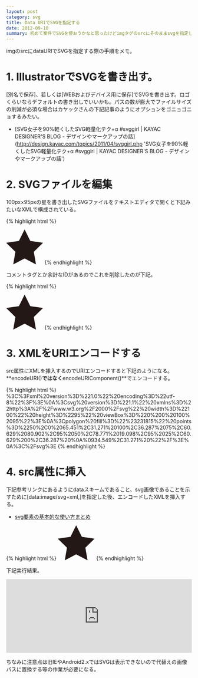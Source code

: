 ```yaml
---
layout: post
category: svg
title: Data URIでSVGを指定する
date: 2012-09-10
summary: 初めて案件でSVGを使おうかなと思ったけどimgタグのsrcにそのままsvgを指定しても表示されなかったので調べてみるとdataURIで指定するっぽいので手順をメモ。
---
```


imgのsrcにdataURIでSVGを指定する際の手順をメモ。

# 1. IllustratorでSVGを書き出す。

[別名で保存]、若しくは[WEBおよびデバイス用に保存]でSVGを書き出す。ロゴくらいならデフォルトの書き出しでいいかも。パスの数が膨大でファイルサイズの削減が必須な場合はカヤックさんの下記記事のようにオプションをゴニョゴニョするみたい。

* [SVG女子を90%軽くしたSVG軽量化テク+α #svggirl | KAYAC DESIGNER'S BLOG - デザインやマークアップの話](http://design.kayac.com/topics/2011/04/svggirl.php 'SVG女子を90%軽くしたSVG軽量化テク+α #svggirl | KAYAC DESIGNER'S BLOG - デザインやマークアップの話')

# 2. SVGファイルを編集

100px×95pxの星を書き出したSVGファイルをテキストエディタで開くと下記みたいなXMLで構成されている。

{% highlight html %}
<?xml version="1.0" encoding="utf-8"?>
<!-- Generator: Adobe Illustrator 13.0.0, SVG Export Plug-In . SVG Version: 6.00 Build 14948)  -->
<!DOCTYPE svg PUBLIC "-//W3C//DTD SVG 1.1//EN" "http://www.w3.org/Graphics/SVG/1.1/DTD/svg11.dtd">
<svg version="1.1" id="レイヤー_1" xmlns="http://www.w3.org/2000/svg" xmlns:xlink="http://www.w3.org/1999/xlink" x="0px"
	 y="0px" width="100px" height="95px" viewBox="0 0 100 95" enable-background="new 0 0 100 95" xml:space="preserve">
<polygon fill="#231815" points="50,0 65.451,31.271 100,36.287 75,60.629 80.902,95 50,78.771 19.098,95 25,60.629 0,36.287 
	34.549,31.271 "/>
</svg>
{% endhighlight %}

コメントタグとか余計なIDがあるのでこれを削除したのが下記。

{% highlight html %}
<?xml version="1.0" encoding="utf-8"?>
<svg version="1.1" xmlns="http://www.w3.org/2000/svg" width="100" height="95" viewBox="0 0 100 95">
<polygon fill="#231815" points="50,0 65.451,31.271 100,36.287 75,60.629 80.902,95 50,78.771 19.098,95 25,60.629 0,36.287 
	34.549,31.271 "/>
</svg>
{% endhighlight %}

# 3. XMLをURIエンコードする

src属性にXMLを挿入するのでURIエンコードすると下記のようになる。  
**encodeURI()**ではなく**encodeURIComponent()**でエンコードする。

{% highlight html %}
%3C%3Fxml%20version%3D%221.0%22%20encoding%3D%22utf-8%22%3F%3E%0A%3Csvg%20version%3D%221.1%22%20xmlns%3D%22http%3A%2F%2Fwww.w3.org%2F2000%2Fsvg%22%20width%3D%22100%22%20height%3D%2295%22%20viewBox%3D%220%200%20100%2095%22%3E%0A%3Cpolygon%20fill%3D%22%23231815%22%20points%3D%2250%2C0%2065.451%2C31.271%20100%2C36.287%2075%2C60.629%2080.902%2C95%2050%2C78.771%2019.098%2C95%2025%2C60.629%200%2C36.287%20%0A%0934.549%2C31.271%20%22%2F%3E%0A%3C%2Fsvg%3E
{% endhighlight %}

# 4. src属性に挿入

下記参考リンクにあるようにdataスキームであること、svg画像であることを示すために[data:image/svg+xml,]を指定した後、エンコードしたXMLを挿入する。

* [svg要素の基本的な使い方まとめ](http://www.h2.dion.ne.jp/~defghi/svgMemo/svgMemo_02.htm 'svg要素の基本的な使い方まとめ')

{% highlight html %}
<img src="data:image/svg+xml,%3C%3Fxml%20version%3D%221.0%22%20encoding%3D%22utf-8%22%3F%3E%0A%3Csvg%20version%3D%221.1%22%20xmlns%3D%22http%3A%2F%2Fwww.w3.org%2F2000%2Fsvg%22%20width%3D%22100%22%20height%3D%2295%22%20viewBox%3D%220%200%20100%2095%22%3E%0A%3Cpolygon%20fill%3D%22%23231815%22%20points%3D%2250%2C0%2065.451%2C31.271%20100%2C36.287%2075%2C60.629%2080.902%2C95%2050%2C78.771%2019.098%2C95%2025%2C60.629%200%2C36.287%20%0A%0934.549%2C31.271%20%22%2F%3E%0A%3C%2Fsvg%3E">
{% endhighlight %}

下記実行結果。

<iframe style="width: 100%; height: 200px" src="http://jsfiddle.net/FiNGAHOLiC/gLybJ/embedded/result,html/" allowfullscreen="allowfullscreen" frameborder="0">sample</iframe>

ちなみに注意点は旧IEやAndroid2.xではSVGは表示できないので代替えの画像パスに置換する等の作業が必要になる。
